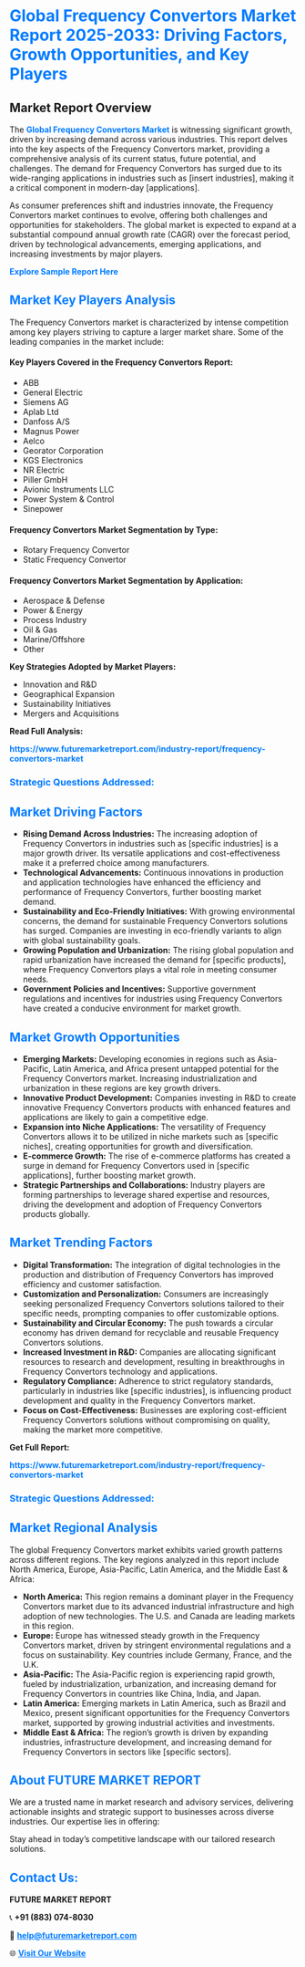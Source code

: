 <h1 style="color: #007BFF;">Global Frequency Convertors Market Report 2025-2033: Driving Factors, Growth Opportunities, and Key Players</h1>

<section id="overview">
<h2>Market Report Overview</h2>
<p>The <a href="https://www.futuremarketreport.com/industry-report/frequency-convertors-market" style="color: #007BFF; text-decoration: none;"><strong>Global Frequency Convertors Market</strong></a> is witnessing significant growth, driven by increasing demand across various industries. This report delves into the key aspects of the Frequency Convertors market, providing a comprehensive analysis of its current status, future potential, and challenges. The demand for Frequency Convertors has surged due to its wide-ranging applications in industries such as [insert industries], making it a critical component in modern-day [applications].</p>
<p>As consumer preferences shift and industries innovate, the Frequency Convertors market continues to evolve, offering both challenges and opportunities for stakeholders. The global market is expected to expand at a substantial compound annual growth rate (CAGR) over the forecast period, driven by technological advancements, emerging applications, and increasing investments by major players.</p>
</section>

<section id="overview">
<p><a href="https://www.futuremarketreport.com/request-sample/reportId=51578" style="color: #007BFF; text-decoration: none;"><strong>Explore Sample Report Here</strong></a></p>
</section>

<section id="key-players">
<h2 style="color: #007BFF;">Market Key Players Analysis</h2>
<p>The Frequency Convertors market is characterized by intense competition among key players striving to capture a larger market share. Some of the leading companies in the market include:</p>
<h4>Key Players Covered in the Frequency Convertors Report:</h4>
<ul><li>ABB</li><li>General Electric</li><li>Siemens AG</li><li>Aplab Ltd</li><li>Danfoss A/S</li><li>Magnus Power</li><li>Aelco</li><li>Georator Corporation</li><li>KGS Electronics</li><li>NR Electric</li><li>Piller GmbH</li><li>Avionic Instruments LLC</li><li>Power System &amp; Control</li><li>Sinepower</li></ul>
<h4>Frequency Convertors Market Segmentation by Type:</h4>
<ul><li>Rotary Frequency Convertor</li><li>Static Frequency Convertor</li></ul>

<h4>Frequency Convertors Market Segmentation by Application:</h4>
<ul><li>Aerospace &amp; Defense</li><li>Power &amp; Energy</li><li>Process Industry</li><li>Oil &amp; Gas</li><li>Marine/Offshore</li><li>Other</li></ul>
<p><strong>Key Strategies Adopted by Market Players:</strong></p>
<ul>
<li>Innovation and R&D</li>
<li>Geographical Expansion</li>
<li>Sustainability Initiatives</li>
<li>Mergers and Acquisitions</li>
</ul>
</section>

<section>
<p><strong>Read Full Analysis: </strong></p><a href="https://www.futuremarketreport.com/industry-report/frequency-convertors-market" style="color: #007BFF; text-decoration: none;"><strong>https://www.futuremarketreport.com/industry-report/frequency-convertors-market</strong></a>
<h3 style="color: #007BFF;">Strategic Questions Addressed:</h3>
</section>

<section id="driving-factors">
<h2 style="color: #007BFF;">Market Driving Factors</h2>
<ul>
<li><strong>Rising Demand Across Industries:</strong> The increasing adoption of Frequency Convertors in industries such as [specific industries] is a major growth driver. Its versatile applications and cost-effectiveness make it a preferred choice among manufacturers.</li>
<li><strong>Technological Advancements:</strong> Continuous innovations in production and application technologies have enhanced the efficiency and performance of Frequency Convertors, further boosting market demand.</li>
<li><strong>Sustainability and Eco-Friendly Initiatives:</strong> With growing environmental concerns, the demand for sustainable Frequency Convertors solutions has surged. Companies are investing in eco-friendly variants to align with global sustainability goals.</li>
<li><strong>Growing Population and Urbanization:</strong> The rising global population and rapid urbanization have increased the demand for [specific products], where Frequency Convertors plays a vital role in meeting consumer needs.</li>
<li><strong>Government Policies and Incentives:</strong> Supportive government regulations and incentives for industries using Frequency Convertors have created a conducive environment for market growth.</li>
</ul>
</section>

<section id="growth-opportunities">
<h2 style="color: #007BFF;">Market Growth Opportunities</h2>
<ul>
<li><strong>Emerging Markets:</strong> Developing economies in regions such as Asia-Pacific, Latin America, and Africa present untapped potential for the Frequency Convertors market. Increasing industrialization and urbanization in these regions are key growth drivers.</li>
<li><strong>Innovative Product Development:</strong> Companies investing in R&D to create innovative Frequency Convertors products with enhanced features and applications are likely to gain a competitive edge.</li>
<li><strong>Expansion into Niche Applications:</strong> The versatility of Frequency Convertors allows it to be utilized in niche markets such as [specific niches], creating opportunities for growth and diversification.</li>
<li><strong>E-commerce Growth:</strong> The rise of e-commerce platforms has created a surge in demand for Frequency Convertors used in [specific applications], further boosting market growth.</li>
<li><strong>Strategic Partnerships and Collaborations:</strong> Industry players are forming partnerships to leverage shared expertise and resources, driving the development and adoption of Frequency Convertors products globally.</li>
</ul>
</section>

<section id="trending-factors">
<h2 style="color: #007BFF;">Market Trending Factors</h2>
<ul>
<li><strong>Digital Transformation:</strong> The integration of digital technologies in the production and distribution of Frequency Convertors has improved efficiency and customer satisfaction.</li>
<li><strong>Customization and Personalization:</strong> Consumers are increasingly seeking personalized Frequency Convertors solutions tailored to their specific needs, prompting companies to offer customizable options.</li>
<li><strong>Sustainability and Circular Economy:</strong> The push towards a circular economy has driven demand for recyclable and reusable Frequency Convertors solutions.</li>
<li><strong>Increased Investment in R&D:</strong> Companies are allocating significant resources to research and development, resulting in breakthroughs in Frequency Convertors technology and applications.</li>
<li><strong>Regulatory Compliance:</strong> Adherence to strict regulatory standards, particularly in industries like [specific industries], is influencing product development and quality in the Frequency Convertors market.</li>
<li><strong>Focus on Cost-Effectiveness:</strong> Businesses are exploring cost-efficient Frequency Convertors solutions without compromising on quality, making the market more competitive.</li>
</ul>
</section>

<section>
<p><strong>Get Full Report: </strong></p><a href="https://www.futuremarketreport.com/industry-report/frequency-convertors-market" style="color: #007BFF; text-decoration: none;"><strong>https://www.futuremarketreport.com/industry-report/frequency-convertors-market</strong></a>
<h3 style="color: #007BFF;">Strategic Questions Addressed:</h3>
</section>


<section id="regional-analysis">
<h2 style="color: #007BFF;">Market Regional Analysis</h2>
<p>The global Frequency Convertors market exhibits varied growth patterns across different regions. The key regions analyzed in this report include North America, Europe, Asia-Pacific, Latin America, and the Middle East & Africa:</p>
<ul>
<li><strong>North America:</strong> This region remains a dominant player in the Frequency Convertors market due to its advanced industrial infrastructure and high adoption of new technologies. The U.S. and Canada are leading markets in this region.</li>
<li><strong>Europe:</strong> Europe has witnessed steady growth in the Frequency Convertors market, driven by stringent environmental regulations and a focus on sustainability. Key countries include Germany, France, and the U.K.</li>
<li><strong>Asia-Pacific:</strong> The Asia-Pacific region is experiencing rapid growth, fueled by industrialization, urbanization, and increasing demand for Frequency Convertors in countries like China, India, and Japan.</li>
<li><strong>Latin America:</strong> Emerging markets in Latin America, such as Brazil and Mexico, present significant opportunities for the Frequency Convertors market, supported by growing industrial activities and investments.</li>
<li><strong>Middle East & Africa:</strong> The region’s growth is driven by expanding industries, infrastructure development, and increasing demand for Frequency Convertors in sectors like [specific sectors].</li>
</ul>
</section>

<footer>
<h2 style="color: #007BFF;">About FUTURE MARKET REPORT</h2>
<p>We are a trusted name in market research and advisory services, delivering actionable insights and strategic support to businesses across diverse industries. Our expertise lies in offering:</p>

<p>Stay ahead in today’s competitive landscape with our tailored research solutions.</p>

<h2 style="color: #007BFF;">Contact Us:</h2>
<p><strong>FUTURE MARKET REPORT</strong></p>
<p>📞 <strong>+91 (883) 074-8030</strong></p>
<p>📧 <strong><a href="mailto:help@futuremarketreport.com" style="color: #007BFF;">help@futuremarketreport.com</a></strong></p>
<p>🌐 <strong><a href="https://www.futuremarketreport.com/" style="color: #007BFF;">Visit Our Website</a></strong></p>
</footer>
